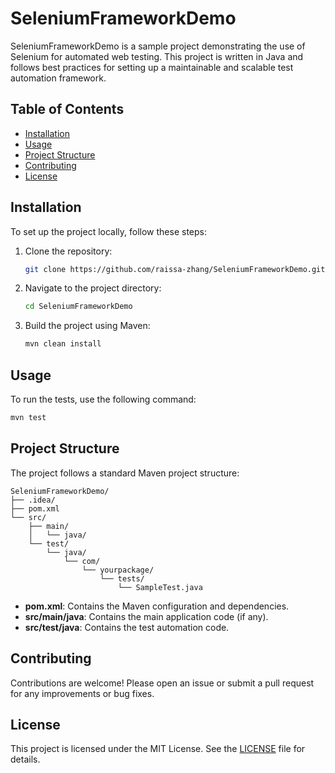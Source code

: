 # SeleniumFrameworkDemo

SeleniumFrameworkDemo is a sample project demonstrating the use of Selenium for automated web testing. This project is written in Java and follows best practices for setting up a maintainable and scalable test automation framework.

## Table of Contents

- [Installation](#installation)
- [Usage](#usage)
- [Project Structure](#project-structure)
- [Contributing](#contributing)
- [License](#license)

## Installation

To set up the project locally, follow these steps:

1. Clone the repository:
    ```sh
    git clone https://github.com/raissa-zhang/SeleniumFrameworkDemo.git
    ```
2. Navigate to the project directory:
    ```sh
    cd SeleniumFrameworkDemo
    ```
3. Build the project using Maven:
    ```sh
    mvn clean install
    ```

## Usage

To run the tests, use the following command:
```sh
mvn test
```

## Project Structure

The project follows a standard Maven project structure:

```
SeleniumFrameworkDemo/
├── .idea/
├── pom.xml
└── src/
    ├── main/
    │   └── java/
    └── test/
        └── java/
            └── com/
                └── yourpackage/
                    └── tests/
                        └── SampleTest.java
```

- **pom.xml**: Contains the Maven configuration and dependencies.
- **src/main/java**: Contains the main application code (if any).
- **src/test/java**: Contains the test automation code.

## Contributing

Contributions are welcome! Please open an issue or submit a pull request for any improvements or bug fixes.

## License

This project is licensed under the MIT License. See the [LICENSE](LICENSE) file for details.